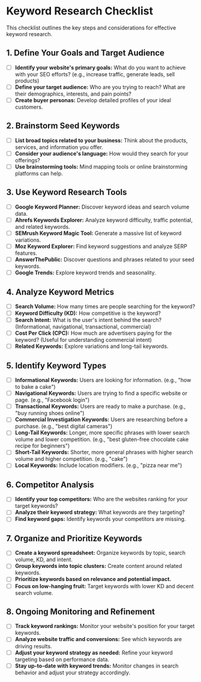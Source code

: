 # Keyword Research Checklist

This checklist outlines the key steps and considerations for effective keyword research.

## 1. Define Your Goals and Target Audience

* ☐   **Identify your website's primary goals:** What do you want to achieve with your SEO efforts? (e.g., increase traffic, generate leads, sell products)
* ☐   **Define your target audience:** Who are you trying to reach? What are their demographics, interests, and pain points?
* ☐   **Create buyer personas:** Develop detailed profiles of your ideal customers.

## 2. Brainstorm Seed Keywords

* ☐   **List broad topics related to your business:** Think about the products, services, and information you offer.
* ☐   **Consider your audience's language:** How would they search for your offerings?
* ☐   **Use brainstorming tools:** Mind mapping tools or online brainstorming platforms can help.

## 3. Use Keyword Research Tools

* ☐   **Google Keyword Planner:** Discover keyword ideas and search volume data.
* ☐   **Ahrefs Keywords Explorer:** Analyze keyword difficulty, traffic potential, and related keywords.
* ☐   **SEMrush Keyword Magic Tool:** Generate a massive list of keyword variations.
* ☐   **Moz Keyword Explorer:** Find keyword suggestions and analyze SERP features.
* ☐   **AnswerThePublic:** Discover questions and phrases related to your seed keywords.
* ☐   **Google Trends:** Explore keyword trends and seasonality.

## 4. Analyze Keyword Metrics

* ☐   **Search Volume:** How many times are people searching for the keyword?
* ☐   **Keyword Difficulty (KD):** How competitive is the keyword?
* ☐   **Search Intent:** What is the user's intent behind the search? (Informational, navigational, transactional, commercial)
* ☐   **Cost Per Click (CPC):** How much are advertisers paying for the keyword? (Useful for understanding commercial intent)
* ☐   **Related Keywords:** Explore variations and long-tail keywords.

## 5. Identify Keyword Types

* ☐   **Informational Keywords:** Users are looking for information. (e.g., "how to bake a cake")
* ☐   **Navigational Keywords:** Users are trying to find a specific website or page. (e.g., "Facebook login")
* ☐   **Transactional Keywords:** Users are ready to make a purchase. (e.g., "buy running shoes online")
* ☐   **Commercial Investigation Keywords:** Users are researching before a purchase. (e.g., "best digital cameras")
* ☐   **Long-Tail Keywords:** Longer, more specific phrases with lower search volume and lower competition. (e.g., "best gluten-free chocolate cake recipe for beginners")
* ☐   **Short-Tail Keywords:** Shorter, more general phrases with higher search volume and higher competition. (e.g., "cake")
* ☐   **Local Keywords:** Include location modifiers. (e.g., "pizza near me")

## 6. Competitor Analysis

* ☐   **Identify your top competitors:** Who are the websites ranking for your target keywords?
* ☐   **Analyze their keyword strategy:** What keywords are they targeting?
* ☐   **Find keyword gaps:** Identify keywords your competitors are missing.

## 7. Organize and Prioritize Keywords

* ☐   **Create a keyword spreadsheet:** Organize keywords by topic, search volume, KD, and intent.
* ☐   **Group keywords into topic clusters:** Create content around related keywords.
* ☐   **Prioritize keywords based on relevance and potential impact.**
* ☐   **Focus on low-hanging fruit:** Target keywords with lower KD and decent search volume.

## 8. Ongoing Monitoring and Refinement

* ☐   **Track keyword rankings:** Monitor your website's position for your target keywords.
* ☐   **Analyze website traffic and conversions:** See which keywords are driving results.
* ☐   **Adjust your keyword strategy as needed:** Refine your keyword targeting based on performance data.
* ☐   **Stay up-to-date with keyword trends:** Monitor changes in search behavior and adjust your strategy accordingly.